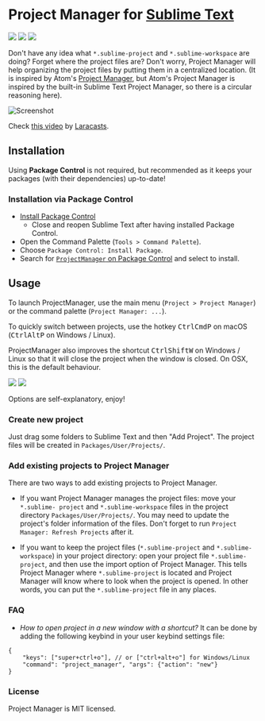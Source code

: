 # Project Manager for [Sublime Text](https://www.sublimetext.com)

<a href="https://packagecontrol.io/packages/ProjectManager"><img src="https://packagecontrol.herokuapp.com/downloads/ProjectManager.svg"></a>
<a href="https://www.paypal.me/randy3k/5usd" title="Donate to this project using Paypal"><img src="https://img.shields.io/badge/paypal-donate-blue.svg" /></a>
<a href="https://liberapay.com/randy3k/donate"><img src="http://img.shields.io/liberapay/receives/randy3k.svg?logo=liberapay"></a>

Don't have any idea what `*.sublime-project` and `*.sublime-workspace` are doing? Forget where the project files are? Don't worry, Project Manager will help organizing the project files by putting them in a centralized location. (It is inspired by Atom's [Project Manager](https://atom.io/packages/project-manager), but Atom's Project Manager is inspired by the built-in Sublime Text Project Manager, so there is a circular reasoning here).

![Screenshot](https://user-images.githubusercontent.com/1690993/141353224-d1d98169-bf8e-4302-a882-3d4961223507.png)

Check [this video](https://laracasts.com/series/professional-php-workflow-in-sublime-text/episodes/9) by [Laracasts](https://laracasts.com/series/professional-php-workflow-in-sublime-text).


## Installation

Using **Package Control** is not required, but recommended as it keeps your packages (with their dependencies) up-to-date!

### Installation via Package Control

* [Install Package Control](https://packagecontrol.io/installation#st3)
  * Close and reopen Sublime Text after having installed Package Control.
* Open the Command Palette (`Tools > Command Palette`).
* Choose `Package Control: Install Package`.
* Search for [`ProjectManager` on Package Control](https://packagecontrol.io/packages/ProjectManager) and select to install.

## Usage

To launch ProjectManager, use the main menu (`Project > Project Manager`) or the command palette (`Project Manager: ...`).

To quickly switch between projects, use the hotkey <kbd>Ctrl</kbd><kbd>Cmd</kbd><kbd>P</kbd> on macOS (<kbd>Ctrl</kbd><kbd>Alt</kbd><kbd>P</kbd> on Windows / Linux).

ProjectManager also improves the shortcut <kbd>Ctrl</kbd><kbd>Shift</kbd><kbd>W</kbd> on Windows / Linux so that it will close the project when the window is closed. On OSX, this is the default behaviour.

![](https://cloud.githubusercontent.com/assets/1690993/20858332/9f6508ea-b911-11e6-93b9-3cccca1d663e.png)
![](https://cloud.githubusercontent.com/assets/1690993/20858333/a7a16a1c-b911-11e6-938c-0fe77e2cf405.png)

Options are self-explanatory, enjoy!

### Create new project

Just drag some folders to Sublime Text and then "Add Project". The project files will be created in `Packages/User/Projects/`.

### Add existing projects to Project Manager

There are two ways to add existing projects to Project Manager. 

- If you want Project Manager manages the project files: move your `*.sublime-
  project` and `*.sublime-workspace` files in the project directory
  `Packages/User/Projects/`. You may need to update the project's folder
  information of the files. Don't forget to run `Project Manager: Refresh Projects` after it.

- If you want to keep the project files (`*.sublime-project` and `*.sublime-workspace`) in your
  project directory: open your project file `*.sublime-project`, and then use the import option of
  Project Manager. This tells Project Manager where `*.sublime-project` is located and Project
  Manager will know where to look when the project is opened. In other words, you can put the
  `*.sublime-project` file in any places.



### FAQ

- _How to open project in a new window with a shortcut?_
It can be done by adding the following keybind in your user keybind settings file:

```
{
    "keys": ["super+ctrl+o"], // or ["ctrl+alt+o"] for Windows/Linux
    "command": "project_manager", "args": {"action": "new"}
}
```

### License

Project Manager is MIT licensed.

